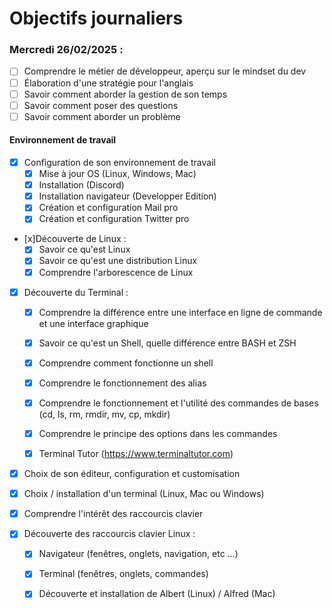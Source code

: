 # Objectifs journaliers

### Mercredi 26/02/2025 :


* [ ] Comprendre le métier de développeur, aperçu sur le mindset du dev
* [ ] Élaboration d'une stratégie pour l'anglais
* [ ] Savoir comment aborder la gestion de son temps
* [ ] Savoir comment poser des questions
* [ ] Savoir comment aborder un problème

#### Environnement de travail

* [x] Configuration de son environnement de travail
  * [x] Mise à jour OS (Linux, Windows, Mac)
  * [x] Installation (Discord)
  * [x] Installation navigateur (Developper Edition)
  * [x] Création et configuration Mail pro 
  * [x] Création et configuration Twitter pro 

* [x]Découverte de Linux :
  * [x] Savoir ce qu'est Linux
  * [x] Savoir ce qu'est une distribution Linux
  * [x] Comprendre l'arborescence de Linux

* [x] Découverte du Terminal : 
  * [x] Comprendre la différence entre une interface en ligne de commande et une interface graphique
  * [x] Savoir ce qu'est un Shell, quelle différence entre BASH et ZSH 
  * [x] Comprendre comment fonctionne un shell
  * [x] Comprendre le fonctionnement des alias
  * [x] Comprendre le fonctionnement et l'utilité des commandes de bases (cd, ls, rm, rmdir, mv, cp, mkdir)
  * [x] Comprendre le principe des options dans les commandes
  * [x] Terminal Tutor (https://www.terminaltutor.com)


* [x] Choix de son éditeur, configuration et customisation
* [x] Choix / installation d'un terminal (Linux, Mac ou Windows)

* [x] Comprendre l'intérêt des raccourcis clavier
* [x] Découverte des raccourcis clavier Linux : 
  * [x] Navigateur (fenêtres, onglets, navigation, etc …)
  * [x] Terminal (fenêtres, onglets, commandes)
  * [x] Découverte et installation de Albert (Linux) / Alfred (Mac)

